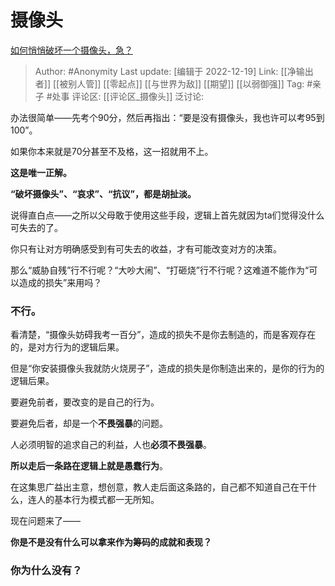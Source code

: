# 摄像头
[如何悄悄破坏一个摄像头，急？](https://www.zhihu.com/question/568989207/answer/2806660459)

> Author: #Anonymity
> Last update: [编辑于 2022-12-19]
> Link: [[净输出者]] [[被别人管]] [[零起点]] [[与世界为敌]] [[期望]] [[以弱御强]]
> Tag: #亲子 #处事
> 评论区: [[评论区_摄像头]]
> 泛讨论:

办法很简单——先考个90分，然后再指出：“要是没有摄像头，我也许可以考95到100”。

如果你本来就是70分甚至不及格，这一招就用不上。

**这是唯一正解。**

**“破坏摄像头”、“哀求”、“抗议”，都是胡扯淡。**

说得直白点——之所以父母敢于使用这些手段，逻辑上首先就因为ta们觉得没什么可失去的了。

你只有让对方明确感受到有可失去的收益，才有可能改变对方的决策。

那么“威胁自残”行不行呢？“大吵大闹”、“打砸烧”行不行呢？这难道不能作为“可以造成的损失”来用吗？

### 不行。

看清楚，“摄像头妨碍我考一百分”，造成的损失不是你去制造的，而是客观存在的，是对方行为的逻辑后果。

但是“你安装摄像头我就防火烧房子”，造成的损失是你制造出来的，是你的行为的逻辑后果。

要避免前者，要改变的是自己的行为。

要避免后者，却是一个**不畏强暴**的问题。

人必须明智的追求自己的利益，人也**必须不畏强暴**。

**所以走后一条路在逻辑上就是愚蠢行为**。

在这集思广益出主意，想创意，教人走后面这条路的，自己都不知道自己在干什么，连人的基本行为模式都一无所知。

现在问题来了——

**你是不是没有什么可以拿来作为筹码的成就和表现？**

### 你为什么没有？
